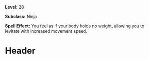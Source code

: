 <!-- TITLE: Skill: Weightless Body -->
<!-- SUBTITLE:  -->

**Level:** 28

**Subclass:** Ninja

**Spell Effect:** You feel as if your body holds no weight, allowing you to levitate with increased movement speed.

# Header